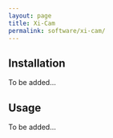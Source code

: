 ```yaml
---
layout: page
title: Xi-Cam
permalink: software/xi-cam/
---
```


## Installation

To be added...

## Usage

To be added...

